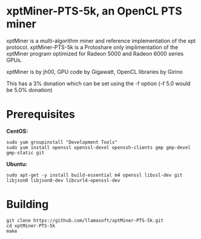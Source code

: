 xptMiner-PTS-5k, an OpenCL PTS miner
=================================

xptMiner is a multi-algorithm miner and reference implementation of the xpt protocol.
xptMiner-PTS-5k is a Protoshare only implimentation of the xptMiner program optimized for Radeon 5000 and Radeon 6000 series GPUs.

xptMiner is by jh00, GPU code by Gigawatt, OpenCL libraries by Girino

This has a 3% donation which can be set using the -f option (-f 5.0 would be 5.0% donation)


Prerequisites
=============

**CentOS:**
```
sudo yum groupinstall "Development Tools"
sudo yum install openssl openssl-devel openssh-clients gmp gmp-devel gmp-static git
```

**Ubuntu:**
```
sudo apt-get -y install build-essential m4 openssl libssl-dev git libjson0 libjson0-dev libcurl4-openssl-dev 
```


Building
========
```
git clone https://github.com/llamasoft/xptMiner-PTS-5k.git
cd xptMiner-PTS-5k
make
```